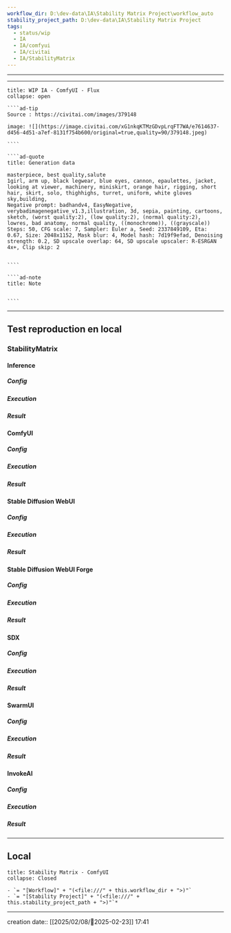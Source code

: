 ```yaml
---
workflow_dir: D:\dev-data\IA\Stability Matrix Project\workflow_auto
stability_project_path: D:\dev-data\IA\Stability Matrix Project
tags:
  - status/wip
  - IA
  - IA/comfyui
  - IA/civitai
  - IA/StabilityMatrix
---
```

---

---
 
``````ad-example
title: WIP IA - ComfyUI - Flux
collapse: open

````ad-tip
Source : https://civitai.com/images/379148

image: ![](https://image.civitai.com/xG1nkqKTMzGDvpLrqFT7WA/e7614637-d456-4d51-a7ef-8131f754b600/original=true,quality=90/379148.jpeg)

````

````ad-quote
title: Generation data

masterpiece, best quality,salute
1girl, arm up, black legwear, blue eyes, cannon, epaulettes, jacket, looking at viewer, machinery, miniskirt, orange hair, rigging, short hair, skirt, solo, thighhighs, turret, uniform, white gloves
sky,building,
Negative prompt: badhandv4, EasyNegative, verybadimagenegative_v1.3,illustration, 3d, sepia, painting, cartoons, sketch, (worst quality:2), (low quality:2), (normal quality:2), lowres, bad anatomy, normal quality, ((monochrome)), ((grayscale))
Steps: 50, CFG scale: 7, Sampler: Euler a, Seed: 2337849109, Eta: 0.67, Size: 2048x1152, Mask blur: 4, Model hash: 7d19f9efad, Denoising strength: 0.2, SD upscale overlap: 64, SD upscale upscaler: R-ESRGAN 4x+, Clip skip: 2 
 

````

````ad-note
title: Note
 

````

``````

---

## Test reproduction en local
### StabilityMatrix 
#### Inference
##### Config
##### Execution
##### Result

#### ComfyUI
##### Config
##### Execution
##### Result

#### Stable Diffusion WebUI 
##### Config
##### Execution
##### Result

#### Stable Diffusion WebUI Forge
##### Config
##### Execution
##### Result
#### SDX
##### Config
##### Execution
##### Result

#### SwarmUI
##### Config
##### Execution
##### Result

#### InvokeAI
##### Config
##### Execution
##### Result

---
## Local

```ad-tip
title: Stability Matrix - ComfyUI
collapse: Closed

- `= "[Workflow]" + "(<file:///" + this.workflow_dir + ">)"`
- `= "[Stability Project]" + "(<file:///" + this.stability_project_path + ">)"`*
```

---
creation date:: [[2025/02/08/📒2025-02-23]]  17:41


